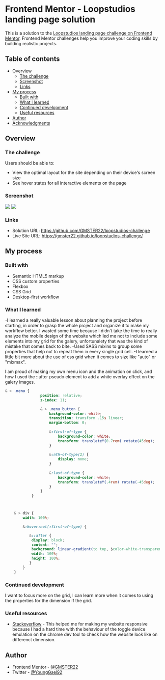 # Frontend Mentor - Loopstudios landing page solution

This is a solution to the [Loopstudios landing page challenge on Frontend Mentor](https://www.frontendmentor.io/challenges/loopstudios-landing-page-N88J5Onjw). Frontend Mentor challenges help you improve your coding skills by building realistic projects. 

## Table of contents

- [Overview](#overview)
  - [The challenge](#the-challenge)
  - [Screenshot](#screenshot)
  - [Links](#links)
- [My process](#my-process)
  - [Built with](#built-with)
  - [What I learned](#what-i-learned)
  - [Continued development](#continued-development)
  - [Useful resources](#useful-resources)
- [Author](#author)
- [Acknowledgments](#acknowledgments)

## Overview

### The challenge

Users should be able to:

- View the optimal layout for the site depending on their device's screen size
- See hover states for all interactive elements on the page

### Screenshot


![](design/desktop.PNG)
![](design/mobile.PNG)

### Links

- Solution URL: https://github.com/GMSTER22/loopstudios-challenge
- Live Site URL: https://gmster22.github.io/loopstudios-challenge/

## My process

### Built with

- Semantic HTML5 markup
- CSS custom properties
- Flexbox
- CSS Grid
- Desktop-first workflow

### What I learned

-I learned a really valuable lesson about planning the project before starting, in order to grasp the whole project and organize it to make my workflow better. I wasted some time because I didn't take the time to really analyze the mobile design of the website which led me not to include some elements into my grid for the galery, unfortunalety that was the kind of mistake that comes back to bite. 
-Used SASS mixins to group some properties that help not to repeat them in every single grid cell.
-I learned a little bit more about the use of css grid when it comes to size like "auto" or "mixmax". 

I am proud of making my own menu icon and the animation on click, and how I used the ::after pseudo element to add a white overlay effect on the galery images.

```css
& > .menu {   
                position: relative; 
                z-index: 11;                      

                & > .menu_button {
                    background-color: white;
                    transition: transform .15s linear;
                    margin-bottom: 0;
        
                    &:first-of-type {
                        background-color: white;
                        transform: translateY(0.7rem) rotate(45deg);
                    }
        
                    &:nth-of-type(2) {
                        display: none;
                    }
        
                    &:last-of-type {
                        background-color: white;
                        transform: translateY(.4rem) rotate(-45deg);
                    }
                }
            }



    & > div {
        width: 100%;

        &:hover:not(:first-of-type) {

           &::after {
            display: block;
            content: "";
            background: linear-gradient(to top, $color-white-transparent 0, $color-white-transparent 50%);
            width: 100%;
            height: 100%;
           }
        }
    }
```

### Continued development

I want to focus more on the grid, I can learn more when it comes to using the properties for the dimension if the grid.

### Useful resources

- [Stackoverflow](ttps://stackoverflow.com/) - This helped me for making my website responsive because I had a hard time with the behaviour of the toggle device emulation on the chrome dev tool to check how the website look like on differenct dimension.

## Author

- Frontend Mentor - [@GMSTER22](https://www.frontendmentor.io/profile/GMSTER22)
- Twitter - [@YoungGael92](https://www.twitter.com/YoungGael92)